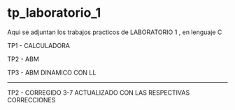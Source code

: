 # tp_laboratorio_1

Aqui se adjuntan los trabajos practicos de LABORATORIO 1 , en lenguaje C

TP1 - CALCULADORA 

TP2 - ABM


TP3 - ABM DINAMICO CON LL


------------------
TP2 - CORREGIDO 3-7 ACTUALIZADO CON LAS RESPECTIVAS CORRECCIONES 
